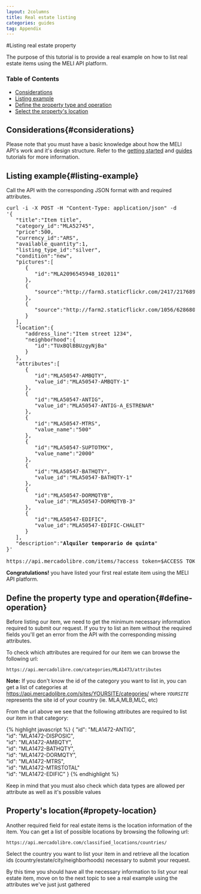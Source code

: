 ```yaml
---
layout: 2columns
title: Real estate listing
categories: guides
tag: Appendix
---
```



#Listing real estate property

The purpose of this tutorial is to provide a real example on how to list real estate items using the MELI API platform. 

### Table of Contents
- [Considerations](#considerations)
- [Listing example](#listing-example)
- [Define the property type and operation](#define-operation)
- [Select the property's location](#propety-location)


## Considerations{#considerations}

Please note that you must have a basic knowledge about how the MELI API's work and it's design structure. Refer to the [getting started](/getting-started) and
[guides](/guides) tutorials for more information.


## Listing example{#listing-example}

Call the API with the corresponding JSON format with and required attributes.

<pre class="terminal">
curl -i -X POST -H "Content-Type: application/json" -d
'{
   "title":"Item title",
   "category_id":"MLA52745",
   "price":500,
   "currency_id":"ARS",
   "available_quantity":1,
   "listing_type_id":"silver",
   "condition":"new",
   "pictures":[
      {
         "id":"MLA2096545948_102011"
      },
      {
         "source":"http://farm3.staticflickr.com/2417/2176897085_946b7b66b8_b.jpg"
      },
      {
         "source":"http://farm2.staticflickr.com/1056/628680053_3b7c315548_b.jpg"
      }
   ],
   "location":{
      "address_line":"Item street 1234",
      "neighborhood":{
         "id":"TUxBQlBBUzgyNjBa"
      }
   },
   "attributes":[
      {
         "id":"MLA50547-AMBQTY",
         "value_id":"MLA50547-AMBQTY-1"
      },
      {
         "id":"MLA50547-ANTIG",
         "value_id":"MLA50547-ANTIG-A_ESTRENAR"
      },
      {
         "id":"MLA50547-MTRS",
         "value_name":"500"
      },
      {
         "id":"MLA50547-SUPTOTMX",
         "value_name":"2000"
      },
      {
         "id":"MLA50547-BATHQTY",
         "value_id":"MLA50547-BATHQTY-1"
      },
      {
         "id":"MLA50547-DORMQTYB",
         "value_id":"MLA50547-DORMQTYB-3"
      },
      {
         "id":"MLA50547-EDIFIC",
         "value_id":"MLA50547-EDIFIC-CHALET"
      }
   ],
   "description":"<b>Alquiler temporario de quinta</b>"
}'

https://api.mercadolibre.com/items/?access_token=$ACCESS_TOKEN
</pre>
    
**Congratulations!** you have listed your first real estate item using the MELI API platform.

## Define the property type and operation{#define-operation}

Before listing our item, we need to get the minimum necessary information required to submit our request. If you try to list an item without the required fields
you'll get an error from the API with the corresponding missing attributes.

To check which attributes are required for our item we can browse the following url:

	https://api.mercadolibre.com/categories/MLA1473/attributes
	

**Note:** If you don't know the id of the category you want to list in, you can get a list of categories at https://api.mercadolibre.com/sites/YOURSITE/categories/ where *`YOURSITE`* represents
the site id of your country (ie. MLA,MLB,MLC, etc)

From the url above we see that the following attributes are required to list our item in that category:

{% highlight javascript %}
{
"id": "MLA1472-ANTIG",      
"id": "MLA1472-DISPOSIC",    
"id": "MLA1472-AMBQTY",    
"id": "MLA1472-BATHQTY",    
"id": "MLA1472-DORMQTY",    
"id": "MLA1472-MTRS",	    
"id": "MLA1472-MTRSTOTAL"    
"id": "MLA1472-EDIFIC"
}
{% endhighlight %}

Keep in mind that you must also check which data types are allowed per attribute as well as it's possible values 

## Property's location{#propety-location}

Another required field for real estate items is the location information of the item. You can get a list of possible locations by browsing the following url:

	https://api.mercadolibre.com/classified_locations/countries/
	
Select the country you want to list your item in and retrieve all the location ids (country/estate/city/neighborhoods) necessary to submit your request.    
    
By this time you should have all the necessary information to list your real estate item, move on to the next topic to see a real example using the attributes we've just
just gathered





